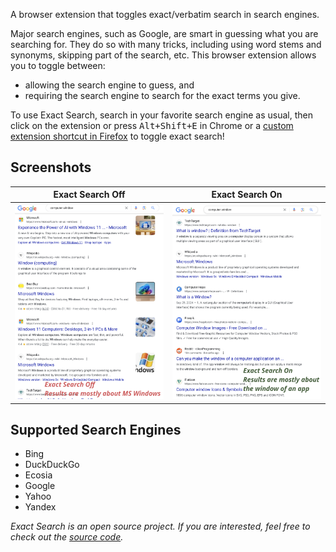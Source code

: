 A browser extension that toggles exact/verbatim search in search engines.

Major search engines, such as Google, are smart in guessing what you are searching for. They do so
with many tricks, including using word stems and synonyms, skipping part of the search, etc. This
browser extension allows you to toggle between:

- allowing the search engine to guess, and
- requiring the search engine to search for the exact terms you give.

To use Exact Search, search in your favorite search engine as usual, then click on the extension or
press <kbd>Alt+Shift+E</kbd> in Chrome or a [custom extension shortcut in
Firefox](https://support.mozilla.org/en-US/kb/manage-extension-shortcuts-firefox) to toggle exact
search!

## Screenshots

|  Exact Search Off   |  Exact Search On   |
| :-----------------: | :----------------: |
| ![](images/off.png) | ![](images/on.png) |

## Supported Search Engines

- Bing
- DuckDuckGo
- Ecosia
- Google
- Yahoo
- Yandex

_Exact Search is an open source project. If you are interested, feel free to check out the [source
code](https://github.com/8hobbies/exact-search)._
